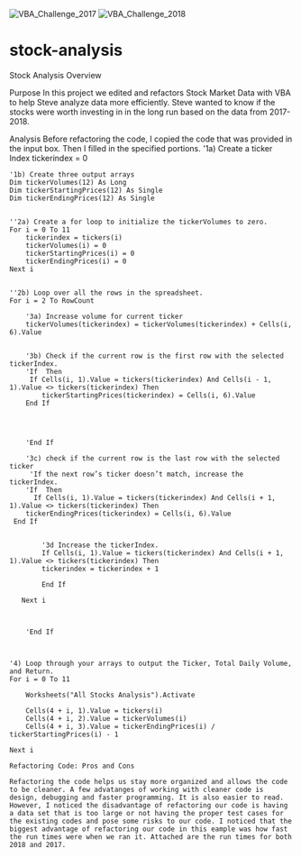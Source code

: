 ![VBA_Challenge_2017](https://user-images.githubusercontent.com/85076259/122702485-b4d17b00-d20c-11eb-9b41-39eecd8c5148.PNG)
![VBA_Challenge_2018](https://user-images.githubusercontent.com/85076259/122702488-b7cc6b80-d20c-11eb-8d8e-918449d9e73a.PNG)
# stock-analysis

Stock Analysis Overview 

Purpose
In this project we edited and refactors Stock Market Data with VBA to help Steve analyze data more efficiently. Steve wanted to know if the stocks were worth investing in in the long run based on the data from 2017-2018. 

Analysis
Before refactoring the code, I copied the code that was provided in the input box. Then I filled in the specified portions.
'1a) Create a ticker Index
   tickerindex = 0
    
    

    '1b) Create three output arrays
    Dim tickerVolumes(12) As Long
    Dim tickerStartingPrices(12) As Single
    Dim tickerEndingPrices(12) As Single
    
    
    ''2a) Create a for loop to initialize the tickerVolumes to zero.
    For i = 0 To 11
        tickerindex = tickers(i)
        tickerVolumes(i) = 0
        tickerStartingPrices(i) = 0
        tickerEndingPrices(i) = 0
    Next i
    
        
    ''2b) Loop over all the rows in the spreadsheet.
    For i = 2 To RowCount
    
        '3a) Increase volume for current ticker
        tickerVolumes(tickerindex) = tickerVolumes(tickerindex) + Cells(i, 6).Value
        
        
        '3b) Check if the current row is the first row with the selected tickerIndex.
        'If  Then
         If Cells(i, 1).Value = tickers(tickerindex) And Cells(i - 1, 1).Value <> tickers(tickerindex) Then
            tickerStartingPrices(tickerindex) = Cells(i, 6).Value
        End If
        
         
            
            
        'End If
        
        '3c) check if the current row is the last row with the selected ticker
         'If the next row’s ticker doesn’t match, increase the tickerIndex.
        'If  Then
          If Cells(i, 1).Value = tickers(tickerindex) And Cells(i + 1, 1).Value <> tickers(tickerindex) Then
        tickerEndingPrices(tickerindex) = Cells(i, 6).Value
     End If
            

            '3d Increase the tickerIndex.
            If Cells(i, 1).Value = tickers(tickerindex) And Cells(i + 1, 1).Value <> tickers(tickerindex) Then
            tickerindex = tickerindex + 1
            
            End If
            
       Next i
       
        
            
        'End If
    
   
    
    '4) Loop through your arrays to output the Ticker, Total Daily Volume, and Return.
    For i = 0 To 11
        
        Worksheets("All Stocks Analysis").Activate
        
        Cells(4 + i, 1).Value = tickers(i)
        Cells(4 + i, 2).Value = tickerVolumes(i)
        Cells(4 + i, 3).Value = tickerEndingPrices(i) / tickerStartingPrices(i) - 1
        
    Next i
    
    Refactoring Code: Pros and Cons
    
    Refactoring the code helps us stay more organized and allows the code to be cleaner. A few advatanges of working with cleaner code is design, debugging and faster programming. It is also easier to read. However, I noticed the disadvantage of refactoring our code is having a data set that is too large or not having the proper test cases for the existing codes and pose some risks to our code. I noticed that the biggest advantage of refactoring our code in this eample was how fast the run times were when we ran it. Attached are the run times for both 2018 and 2017. 
